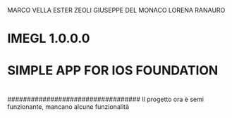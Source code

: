  MARCO VELLA
 ESTER ZEOLI
 GIUSEPPE DEL MONACO
 LORENA RANAURO
# IMEGL 1.0.0.0
# SIMPLE APP FOR IOS FOUNDATION
### 
# 
##################################
Il progetto ora è semi funzionante, mancano alcune funzionalità
